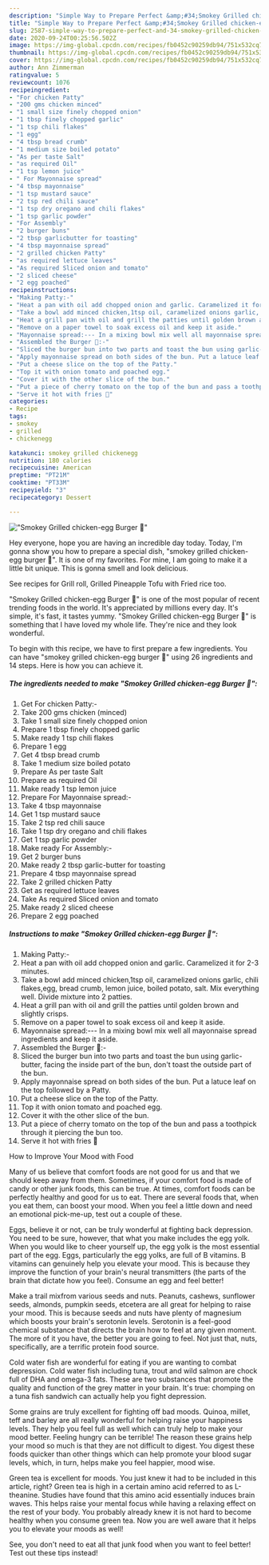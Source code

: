 ```yaml
---
description: "Simple Way to Prepare Perfect &amp;#34;Smokey Grilled chicken-egg Burger 🍔&amp;#34;"
title: "Simple Way to Prepare Perfect &amp;#34;Smokey Grilled chicken-egg Burger 🍔&amp;#34;"
slug: 2587-simple-way-to-prepare-perfect-and-34-smokey-grilled-chicken-egg-burger-and-34
date: 2020-09-24T00:25:56.502Z
image: https://img-global.cpcdn.com/recipes/fb0452c90259db94/751x532cq70/smokey-grilled-chicken-egg-burger-🍔-recipe-main-photo.jpg
thumbnail: https://img-global.cpcdn.com/recipes/fb0452c90259db94/751x532cq70/smokey-grilled-chicken-egg-burger-🍔-recipe-main-photo.jpg
cover: https://img-global.cpcdn.com/recipes/fb0452c90259db94/751x532cq70/smokey-grilled-chicken-egg-burger-🍔-recipe-main-photo.jpg
author: Ann Zimmerman
ratingvalue: 5
reviewcount: 1076
recipeingredient:
- "For chicken Patty"
- "200 gms chicken minced"
- "1 small size finely chopped onion"
- "1 tbsp finely chopped garlic"
- "1 tsp chili flakes"
- "1 egg"
- "4 tbsp bread crumb"
- "1 medium size boiled potato"
- "As per taste Salt"
- "as required Oil"
- "1 tsp lemon juice"
- " For Mayonnaise spread"
- "4 tbsp mayonnaise"
- "1 tsp mustard sauce"
- "2 tsp red chili sauce"
- "1 tsp dry oregano and chili flakes"
- "1 tsp garlic powder"
- "For Assembly"
- "2 burger buns"
- "2 tbsp garlicbutter for toasting"
- "4 tbsp mayonnaise spread"
- "2 grilled chicken Patty"
- "as required lettuce leaves"
- "As required Sliced onion and tomato"
- "2 sliced cheese"
- "2 egg poached"
recipeinstructions:
- "Making Patty:-"
- "Heat a pan with oil add chopped onion and garlic. Caramelized it for 2-3 minutes."
- "Take a bowl add minced chicken,1tsp oil, caramelized onions garlic, chili flakes,egg, bread crumb, lemon juice, boiled potato, salt. Mix everything well. Divide mixture into 2 patties."
- "Heat a grill pan with oil and grill the patties until golden brown and slightly crisps."
- "Remove on a paper towel to soak excess oil and keep it aside."
- "Mayonnaise spread:--- In a mixing bowl mix well all mayonnaise spread ingredients and keep it aside."
- "Assembled the Burger 🍔:-"
- "Sliced the burger bun into two parts and toast the bun using garlic-butter, facing the inside part of the bun, don&#39;t toast the outside part of the bun."
- "Apply mayonnaise spread on both sides of the bun. Put a latuce leaf on the top followed by a Patty."
- "Put a cheese slice on the top of the Patty."
- "Top it with onion tomato and poached egg."
- "Cover it with the other slice of the bun."
- "Put a piece of cherry tomato on the top of the bun and pass a toothpick through it piercing the bun too."
- "Serve it hot with fries 🍟"
categories:
- Recipe
tags:
- smokey
- grilled
- chickenegg

katakunci: smokey grilled chickenegg 
nutrition: 180 calories
recipecuisine: American
preptime: "PT21M"
cooktime: "PT33M"
recipeyield: "3"
recipecategory: Dessert

---
```



![&#34;Smokey Grilled chicken-egg Burger 🍔&#34;](https://img-global.cpcdn.com/recipes/fb0452c90259db94/751x532cq70/smokey-grilled-chicken-egg-burger-🍔-recipe-main-photo.jpg)

Hey everyone, hope you are having an incredible day today. Today, I'm gonna show you how to prepare a special dish, &#34;smokey grilled chicken-egg burger 🍔&#34;. It is one of my favorites. For mine, I am going to make it a little bit unique. This is gonna smell and look delicious.

See recipes for Grill roll, Grilled Pineapple Tofu with Fried rice too.

&#34;Smokey Grilled chicken-egg Burger 🍔&#34; is one of the most popular of recent trending foods in the world. It's appreciated by millions every day. It's simple, it's fast, it tastes yummy. &#34;Smokey Grilled chicken-egg Burger 🍔&#34; is something that I have loved my whole life. They're nice and they look wonderful.


To begin with this recipe, we have to first prepare a few ingredients. You can have &#34;smokey grilled chicken-egg burger 🍔&#34; using 26 ingredients and 14 steps. Here is how you can achieve it.

<!--inarticleads1-->

##### The ingredients needed to make &#34;Smokey Grilled chicken-egg Burger 🍔&#34;:

1. Get For chicken Patty:-
1. Take 200 gms chicken (minced)
1. Take 1 small size finely chopped onion
1. Prepare 1 tbsp finely chopped garlic
1. Make ready 1 tsp chili flakes
1. Prepare 1 egg
1. Get 4 tbsp bread crumb
1. Take 1 medium size boiled potato
1. Prepare As per taste Salt
1. Prepare as required Oil
1. Make ready 1 tsp lemon juice
1. Prepare  For Mayonnaise spread:-
1. Take 4 tbsp mayonnaise
1. Get 1 tsp mustard sauce
1. Take 2 tsp red chili sauce
1. Take 1 tsp dry oregano and chili flakes
1. Get 1 tsp garlic powder
1. Make ready For Assembly:-
1. Get 2 burger buns
1. Make ready 2 tbsp garlic-butter for toasting
1. Prepare 4 tbsp mayonnaise spread
1. Take 2 grilled chicken Patty
1. Get as required lettuce leaves
1. Take As required Sliced onion and tomato
1. Make ready 2 sliced cheese
1. Prepare 2 egg poached




<!--inarticleads2-->

##### Instructions to make &#34;Smokey Grilled chicken-egg Burger 🍔&#34;:

1. Making Patty:-
1. Heat a pan with oil add chopped onion and garlic. Caramelized it for 2-3 minutes.
1. Take a bowl add minced chicken,1tsp oil, caramelized onions garlic, chili flakes,egg, bread crumb, lemon juice, boiled potato, salt. Mix everything well. Divide mixture into 2 patties.
1. Heat a grill pan with oil and grill the patties until golden brown and slightly crisps.
1. Remove on a paper towel to soak excess oil and keep it aside.
1. Mayonnaise spread:--- In a mixing bowl mix well all mayonnaise spread ingredients and keep it aside.
1. Assembled the Burger 🍔:-
1. Sliced the burger bun into two parts and toast the bun using garlic-butter, facing the inside part of the bun, don&#39;t toast the outside part of the bun.
1. Apply mayonnaise spread on both sides of the bun. Put a latuce leaf on the top followed by a Patty.
1. Put a cheese slice on the top of the Patty.
1. Top it with onion tomato and poached egg.
1. Cover it with the other slice of the bun.
1. Put a piece of cherry tomato on the top of the bun and pass a toothpick through it piercing the bun too.
1. Serve it hot with fries 🍟




How to Improve Your Mood with Food


Many of us believe that comfort foods are not good for us and that we should keep away from them. Sometimes, if your comfort food is made of candy or other junk foods, this can be true. At times, comfort foods can be perfectly healthy and good for us to eat. There are several foods that, when you eat them, can boost your mood. When you feel a little down and need an emotional pick-me-up, test out a couple of these.

Eggs, believe it or not, can be truly wonderful at fighting back depression. You need to be sure, however, that what you make includes the egg yolk. When you would like to cheer yourself up, the egg yolk is the most essential part of the egg. Eggs, particularly the egg yolks, are full of B vitamins. B vitamins can genuinely help you elevate your mood. This is because they improve the function of your brain's neural transmitters (the parts of the brain that dictate how you feel). Consume an egg and feel better!

Make a trail mixfrom various seeds and nuts. Peanuts, cashews, sunflower seeds, almonds, pumpkin seeds, etcetera are all great for helping to raise your mood. This is because seeds and nuts have plenty of magnesium which boosts your brain's serotonin levels. Serotonin is a feel-good chemical substance that directs the brain how to feel at any given moment. The more of it you have, the better you are going to feel. Not just that, nuts, specifically, are a terrific protein food source.

Cold water fish are wonderful for eating if you are wanting to combat depression. Cold water fish including tuna, trout and wild salmon are chock full of DHA and omega-3 fats. These are two substances that promote the quality and function of the grey matter in your brain. It's true: chomping on a tuna fish sandwich can actually help you fight depression. 

Some grains are truly excellent for fighting off bad moods. Quinoa, millet, teff and barley are all really wonderful for helping raise your happiness levels. They help you feel full as well which can truly help to make your mood better. Feeling hungry can be terrible! The reason these grains help your mood so much is that they are not difficult to digest. You digest these foods quicker than other things which can help promote your blood sugar levels, which, in turn, helps make you feel happier, mood wise.

Green tea is excellent for moods. You just knew it had to be included in this article, right? Green tea is high in a certain amino acid referred to as L-theanine. Studies have found that this amino acid essentially induces brain waves. This helps raise your mental focus while having a relaxing effect on the rest of your body. You probably already knew it is not hard to become healthy when you consume green tea. Now you are well aware that it helps you to elevate your moods as well!

See, you don't need to eat all that junk food when you want to feel better! Test out  these tips  instead!


